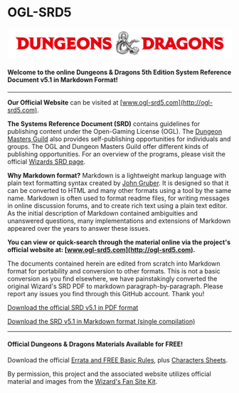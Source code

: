 # OGL-SRD5

![D&D Logo](DnD_Logo2.png)

#### Welcome to the online Dungeons & Dragons 5th Edition System Reference Document v5.1 in Markdown Format!

---

**Our Official Website** can be visited at [www.ogl-srd5.com](http://ogl-srd5.com).

**The Systems Reference Document (SRD)** contains guidelines for publishing content under the Open-Gaming License (OGL). The [Dungeon Masters Guild](http://dungeonmastersguild.com/) also provides self-publishing opportunities for individuals and groups. The OGL and Dungeon Masters Guild offer different kinds of publishing opportunities. For an overview of the programs, please visit the official [Wizards SRD page](http://dnd.wizards.com/articles/features/systems-reference-document-srd).

**Why Markdown format?** Markdown is a lightweight markup language with plain text formatting syntax created by [John Gruber](https://daringfireball.net). It is designed so that it can be converted to HTML and many other formats using a tool by the same name. Markdown is often used to format readme files, for writing messages in online discussion forums, and to create rich text using a plain text editor. As the initial description of Markdown contained ambiguities and unanswered questions, many implementations and extensions of Markdown appeared over the years to answer these issues.

**You can view or quick-search through the material online via the project's official website at: [www.ogl-srd5.com](http://ogl-srd5.com).**

The documents contained herein are edited from scratch into Markdown format for portability and conversion to other formats. This is not a basic conversion as you find elsewhere, we have painstakingly converted the original Wizard's SRD PDF to markdown paragraph-by-paragraph. Please report any issues you find through this GitHub account. Thank you!

[Download the official SRD v5.1 in PDF format](http://media.wizards.com/2016/downloads/DND/SRD-OGL_V5.1.pdf)

[Download the SRD v5.1 in Markdown format (single compilation)](https://github.com/sigillumrasa/OGL-SRD5/blob/master/D%26D%205E%20SRD%20v5.1%20Compilation.md)

---

#### Official Dungeons & Dragons Materials Available for FREE!

Download the official [Errata and FREE Basic Rules](http://dnd.wizards.com/articles/features/basicrules), plus [Characters Sheets](http://dnd.wizards.com/articles/features/character_sheets).

By permission, this project and the associated website utilizes official material and images from the [Wizard's Fan Site Kit](http://dnd.wizards.com/articles/features/fan-site-kit).
